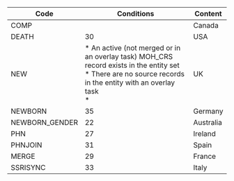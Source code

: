 | Code           | Conditions | Content     |
|----------------|-----|-------------|
| COMP           |   | Canada      |
| DEATH          | 30  | USA         |
| NEW            | * An active (not merged or in an overlay task) MOH_CRS record exists in the entity set<br>* There are no source records in the entity with an overlay task<br>*   | UK          |
| NEWBORN        | 35  | Germany     |
| NEWBORN_GENDER | 22  | Australia   |
| PHN            | 27  | Ireland     |
| PHNJOIN        | 31  | Spain       |
| MERGE          | 29  | France      |
| SSRISYNC       | 33  | Italy       |
